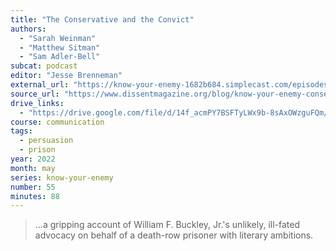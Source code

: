 ```yaml
---
title: "The Conservative and the Convict"
authors:
  - "Sarah Weinman"
  - "Matthew Sitman"
  - "Sam Adler-Bell"
subcat: podcast
editor: "Jesse Brenneman"
external_url: "https://know-your-enemy-1682b684.simplecast.com/episodes/w-sarah-weinman-8Nfqt3yg"
source_url: "https://www.dissentmagazine.org/blog/know-your-enemy-conservative-convict-sarah-weinman/"
drive_links:
  - "https://drive.google.com/file/d/14f_acmPY7BSFTyLWx9b-8sAxOWzguFQm/view?usp=drivesdk"
course: communication
tags:
  - persuasion
  - prison
year: 2022
month: may
series: know-your-enemy
number: 55
minutes: 88
---
```


> ...a gripping account of William F. Buckley, Jr.'s unlikely, ill-fated advocacy on behalf of a death-row prisoner with literary ambitions.
